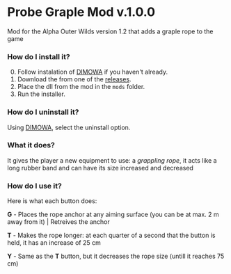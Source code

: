 # Probe Graple Mod v.1.0.0
Mod for the Alpha Outer Wilds version 1.2 that adds a graple rope to the game

### How do I install it?

0. Follow instalation of [DIMOWA](https://github.com/ShoosGun/DIMOWA) if you haven't already. 
1. Download the from one of the [releases](https://github.com/ShoosGun/ProbeGrapleMod/releases).
2. Place the dll from the mod in the `mods` folder.
3. Run the installer.

### How do I uninstall it?

Using [DIMOWA](https://github.com/ShoosGun/DIMOWA), select the uninstall option.

### What it does?

It gives the player a new equipment to use: a *grappling rope*, it acts like a long rubber band and can have its size increased and decreased

### How do I use it?

Here is what each button does:

  **G** - Places the rope anchor at any aiming surface (you can be at max. 2 m away from it) | Retreives the anchor
  
  **T** - Makes the rope longer: at each quarter of a second that the button is held, it has an increase of  25 cm
  
  **Y** - Same as the **T** button, but it decreases the rope size (untill it reaches 75 cm)

  
